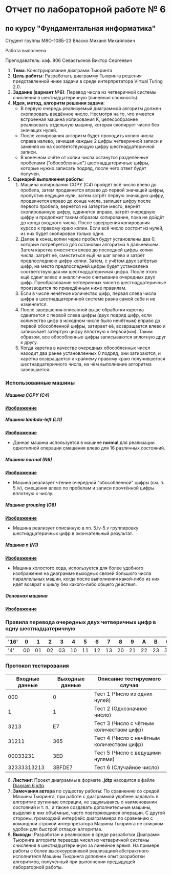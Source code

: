 # Отчет по лабораторной работе № 6
## по курсу "Фундаментальная информатика"

Студент группы М8О-108Б-23 Власко Михаил Михайлович

Работа выполнена

Преподаватель: каф. 806 Севастьянов Виктор Сергеевич

1. **Тема**: Конструирование диаграмм Тьюринга
2. **Цель работы**: Разработать диаграмму Тьюринга решения представленной ниже задачи в среде интерпретатора 
Virtual Turing 2.0.
3. **Задание (вариант №6)**: Перевод числа из четверичной системы счисления в шестнадцатеричную (линейная сложность).
4. **Идея, метод, алгоритм решения задачи**:
    - В первую очередь реализуемый диаграммой алгоритм должен скопировать введённое число. Несмотря на то, что имеется
встроенная машина копирования К, целесообразнее реализовать отдельную машину, которая скопирует число без значащих 
нулей.
    - После копирования алгоритм будет проходить копию числа справа налево, зачищая каждые 2 цифры четверичной записи и 
заменяя их на соответствующую цифру шестнадцатеричной записи.
    - В конечном счёте от копии числа останутся разделённые пробелами ("обособленные") шестнадцатеричные цифры, которые 
нужно записать подряд, после чего ответ будет получен.
5. **Сценарий выполнения работы**:
    1. Машина копирования COPY (C4) пройдёт всё число влево до пробела, затем продвинется вправо до первой значащей 
цифры, пропустив ведущие нули, затем затрёт первую значащую цифру, продвинется вправо до конца числа, запишет цифру 
после первого пробела, вернётся на затёртое место, вернёт скопированную цифру, сдвинется вправо, затрёт очередную цифру 
и продолжит таким образом копирование, пока не дойдёт до конца входного числа. После завершения копирования курсор 
к правому краю копии. Если всё число состоит из нулей, из них будет скопирован только один.
   2. Далее в конец копии через пробел будут установлены два 0, которые потребуется для остановки алгоритма в 
дальнейшем. Затем каретка сместится влево до последней цифры копии числа, затрёт её, сместиться ещё на шаг влево и 
затрёт предпоследнюю цифру копии. Затем, с учётом двух затёртых цифр, на место предпоследней цифры будет установлена 
соответствующая им шестнадцатеричная цифра. После этого ещё сдвиг влево и аналогичное считывание очередных двух цифр. 
Преобразование четверичных чисел в шестнадцатеричные производится по приведённым ниже правилам.
   3. Если в числе нечётное количество цифр, первая слева числа цифра в шестнадцатеричной системе равна самой себе и 
не изменяется. 
   4. После завершения описанной выше обработки каретка сдвигается с первой слева цифры (двух подряд цифр, если 
количество цифр в исходном числе было нечётным) вправо до первой обособленной цифры, затирает её, возвращается влево и 
записывает затёртую цифру вплотную к первой(ым). Таким образом, все обособленные цифры записываются вплотную друг к 
другу.
   5. Когда каретка в качестве очередных обособленных чисел находит два ранее установленных 0 подряд,
они затираются, и каретка возвращается к крайнему правому краю получившегося шестнадцатеричного числа, на чём выполнение 
алгоритма завершается.

### Использованные машины
##### Машина **COPY** (C4)
**[Изображение](images/copy.png)**

##### Машина **lambda-left** (L11)
**[Изображение](images/lambda-left.png)**
- Данная машина используется в машине **normal** для реализации однотипной операции смещения влево для 16 различных 
состояний.

##### Машина **normal** (N6)
**[Изображение](images/normal.png)**
- Машина реализует чтение очередной "обособленной" цифры (см. п. 5.iv), смещения влево по пробелам и записи прочтённой 
цифры вплотную к числу.

##### Машина **grouping** (G8)
**[Изображение](images/grouping.png)**
- Машина реализует описанную в пп. 5.iv-5.v группировку шестнадцатеричных цифр в окончательный результат.

##### Машина **n** (N1)
**[Изображение](images/n.png)**
- Машина холостого хода, используется для более удобного изображения на диаграмме выходных связей большого числа
параллельных машин, когда после выполнения какой-либо из них идёт возврат к циклу без какого-либо общего действия.

##### Основная машина
**[Изображение](images/main.png)**

### Правила перевода очередных двух четверичных цифр в одну шестнадцатеричную

| '16' | 0   | 1  | 2  | 3  | 4  | 5  | 6  | 7  | 8  | 9  | A  | B  | C  | D  | E  | F  |
|------|-----|----|----|----|----|----|----|----|----|----|----|----|----|----|----|----|
| '4'  | 00  | 01 | 02 | 03 | 10 | 11 | 12 | 13 | 20 | 21 | 22 | 23 | 30 | 31 | 32 | 33 |


### Протокол тестирования
| Входные данные | Выходные данные   | Описание тестируемого случая               |
|----------------|-------------------|--------------------------------------------|
| 000            | 0                 | Тест 1 (Число из одних нулей)              |
| 1              | 1                 | Тест 2 (Однозначное число)                 |
| 3213           | E7                | Тест 3 (Число с чётным количеством цифр)   |
| 31211          | 365               | Тест 4 (Число с нечётным количеством цифр) |
| 00033231       | 3ED               | Тест 5 (Число с ведущими нулями)           |
| 32333313213    | 3BFDE7            | Тест 6 (Случайное число)                   |

6. **Листинг**: 
Проект диаграммы в формате **.jdtp** находится в файле [Diagram 6.jdtp](Diagramm%206.jdtp).
7. **Замечания автора** по существу работы: По сравнению со средой Машины Тьюринга, при работе с диаграммой удобнее
задавать в алгоритме рутинные операции, не задумываясь о наименовании состояний и т. п., а также создавать 
дополнительные машины, выделяя в них объёмные, часто повторяющиеся операции. С другой стороны, громоздкий интерфейс 
диаграммера по сравнению с командной строкой интерпретатора Машины Тьюринга не слишком удобен для быстрой отладки 
алгоритма.  
8. **Выводы**: Разработан и реализован в среде разработки Диаграмм Тьюринга алгоритм перевода чисел из четверичной 
системы счисления в шестнадцатеричную за линейное время. На примере работы с более высокоуровневой реализацией 
абстрактного исполнителя Машины Тьюринга дополнен опыт разработки алгоритмов, полученный при выполнении предыдущей 
лабораторной работы.
